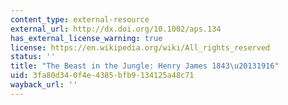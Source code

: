 ```yaml
---
content_type: external-resource
external_url: http://dx.doi.org/10.1002/aps.134
has_external_license_warning: true
license: https://en.wikipedia.org/wiki/All_rights_reserved
status: ''
title: "The Beast in the Jungle: Henry James 1843\u20131916"
uid: 3fa80d34-0f4e-4385-bfb9-134125a48c71
wayback_url: ''
---
```

